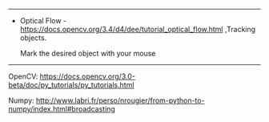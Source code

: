 

*****
*  Optical Flow - https://docs.opencv.org/3.4/d4/dee/tutorial_optical_flow.html ,Tracking objects.

    Mark the desired object with your mouse

*****


OpenCV: https://docs.opencv.org/3.0-beta/doc/py_tutorials/py_tutorials.html


Numpy: http://www.labri.fr/perso/nrougier/from-python-to-numpy/index.html#broadcasting

